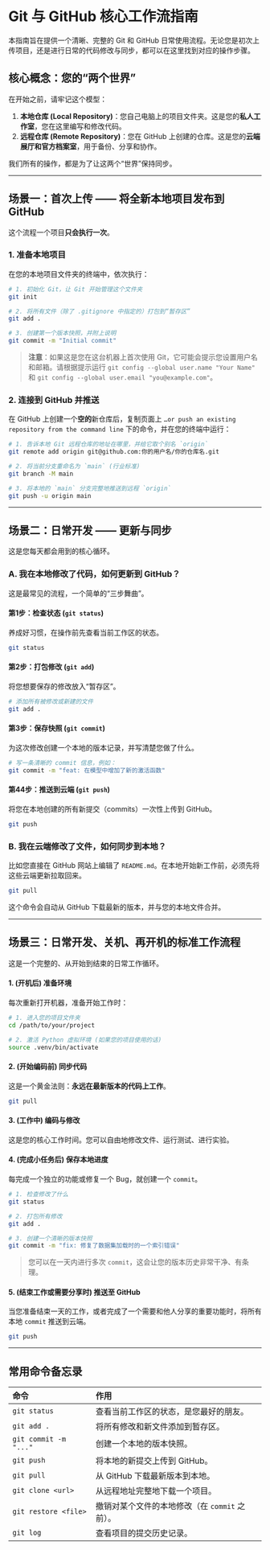 # Git 与 GitHub 核心工作流指南

本指南旨在提供一个清晰、完整的 Git 和 GitHub 日常使用流程。无论您是初次上传项目，还是进行日常的代码修改与同步，都可以在这里找到对应的操作步骤。

## 核心概念：您的“两个世界”

在开始之前，请牢记这个模型：

1.  **本地仓库 (Local Repository)**：您自己电脑上的项目文件夹。这是您的**私人工作室**，您在这里编写和修改代码。
2.  **远程仓库 (Remote Repository)**：您在 GitHub 上创建的仓库。这是您的**云端展厅和官方档案室**，用于备份、分享和协作。

我们所有的操作，都是为了让这两个“世界”保持同步。

---

## 场景一：首次上传 —— 将全新本地项目发布到 GitHub

这个流程一个项目**只会执行一次**。

### 1. 准备本地项目

在您的本地项目文件夹的终端中，依次执行：

```bash
# 1. 初始化 Git，让 Git 开始管理这个文件夹
git init

# 2. 将所有文件（除了 .gitignore 中指定的）打包到“暂存区”
git add .

# 3. 创建第一个版本快照，并附上说明
git commit -m "Initial commit"
```
> **注意**：如果这是您在这台机器上首次使用 Git，它可能会提示您设置用户名和邮箱。请根据提示运行 `git config --global user.name "Your Name"` 和 `git config --global user.email "you@example.com"`。

### 2. 连接到 GitHub 并推送

在 GitHub 上创建一个**空的**新仓库后，复制页面上 `…or push an existing repository from the command line` 下的命令，并在您的终端中运行：

```bash
# 1. 告诉本地 Git 远程仓库的地址在哪里，并给它取个别名 `origin`
git remote add origin git@github.com:你的用户名/你的仓库名.git

# 2. 将当前分支重命名为 `main` (行业标准)
git branch -M main

# 3. 将本地的 `main` 分支完整地推送到远程 `origin`
git push -u origin main
```

---

## 场景二：日常开发 —— 更新与同步

这是您每天都会用到的核心循环。

### A. 我在本地修改了代码，如何更新到 GitHub？

这是最常见的流程，一个简单的“三步舞曲”。

#### 第1步：检查状态 (`git status`)
养成好习惯，在操作前先查看当前工作区的状态。

```bash
git status
```

#### 第2步：打包修改 (`git add`)
将您想要保存的修改放入“暂存区”。

```bash
# 添加所有被修改或新建的文件
git add .
```

#### 第3步：保存快照 (`git commit`)
为这次修改创建一个本地的版本记录，并写清楚您做了什么。

```bash
# 写一条清晰的 commit 信息，例如：
git commit -m "feat: 在模型中增加了新的激活函数"
```

#### 第44步：推送到云端 (`git push`)
将您在本地创建的所有新提交（commits）一次性上传到 GitHub。

```bash
git push
```

### B. 我在云端修改了文件，如何同步到本地？

比如您直接在 GitHub 网站上编辑了 `README.md`。在本地开始新工作前，必须先将这些云端更新拉取回来。

```bash
git pull
```

这个命令会自动从 GitHub 下载最新的版本，并与您的本地文件合并。

---

## 场景三：日常开发、关机、再开机的标准工作流程

这是一个完整的、从开始到结束的日常工作循环。

#### 1. (开机后) 准备环境
每次重新打开机器，准备开始工作时：

```bash
# 1. 进入您的项目文件夹
cd /path/to/your/project

# 2. 激活 Python 虚拟环境 (如果您的项目使用的话)
source .venv/bin/activate
```

#### 2. (开始编码前) 同步代码
这是一个黄金法则：**永远在最新版本的代码上工作**。

```bash
git pull
```

#### 3. (工作中) 编码与修改
这是您的核心工作时间。您可以自由地修改文件、运行测试、进行实验。

#### 4. (完成小任务后) 保存本地进度
每完成一个独立的功能或修复一个 Bug，就创建一个 `commit`。

```bash
# 1. 检查修改了什么
git status

# 2. 打包所有修改
git add .

# 3. 创建一个清晰的版本快照
git commit -m "fix: 修复了数据集加载时的一个索引错误"
```
> 您可以在一天内进行多次 `commit`，这会让您的版本历史非常干净、有条理。

#### 5. (结束工作或需要分享时) 推送至 GitHub
当您准备结束一天的工作，或者完成了一个需要和他人分享的重要功能时，将所有本地 `commit` 推送到云端。

```bash
git push
```

---

## 常用命令备忘录

| 命令 | 作用 |
| :--- | :--- |
| `git status` | 查看当前工作区的状态，是您最好的朋友。 |
| `git add .` | 将所有修改和新文件添加到暂存区。 |
| `git commit -m "..."` | 创建一个本地的版本快照。 |
| `git push` | 将本地的新提交上传到 GitHub。 |
| `git pull` | 从 GitHub 下载最新版本到本地。 |
| `git clone <url>` | 从远程地址完整地下载一个项目。 |
| `git restore <file>` | 撤销对某个文件的本地修改（在 `commit` 之前）。 |
| `git log` | 查看项目的提交历史记录。 |

```
